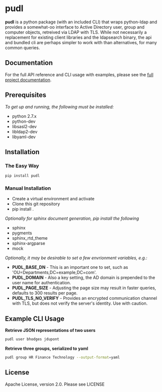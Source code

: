 pudl
======
**pudl** is a python package (with an included CLI) that wraps python-ldap and provides a somewhat-oo interface to Active Directory user, group and computer objects, retreived via LDAP with TLS. While not necessarily a replacement for existing client libraries and the ldapsearch binary, the api and bundled cli are perhaps simpler to work with than alternatives, for many
common queries.

Documentation
--------------
For the full API reference and CLI usage with examples, please see the [full project documentation](http://pudl.readthedocs.org/en/latest/).

Prerequisites
--------------

*To get up and running, the following must be installed:*

+ python 2.7.x
+ python-dev
+ libsasl2-dev
+ libldap2-dev
+ libyaml-dev

Installation
------------

### The Easy Way
```bash
pip install pudl
```

### Manual Installation
+ Create a virtual environment and activate
+ Clone this git repository
+ pip install .

*Optionally for sphinx document generation, pip install the following*

+ sphinx
+ pygments
+ sphinx_rtd_theme
+ sphinx-argparse
+ mock

*Optionally, it may be desirable to set a few envrionment variables, e.g.:*

+ **PUDL_BASE_DN** - This is an important one to set, such as 'OU=Departments,DC=example,DC=com'.
+ **PUDL_DOMAIN** - Also a key setting, the AD domain is prepended to the user name for authentication.
+ **PUDL_PAGE_SIZE** - Adjusting the page size may result in faster queries, defaults to 300 results per page.
+ **PUDL_TLS_NO_VERIFY** - Provides an encrypted communication channel with TLS, but does not verify the server's identity.  Use with caution.

Example CLI Usage
-----------------
**Retrieve JSON representations of two users**

```bash
pudl user bhodges jdupont
```
**Retrieve three groups, serialized to yaml**

```bash
pudl group HR Finance Technology --output-format=yaml
```

License
-------
Apache License, version 2.0.  Please see LICENSE
